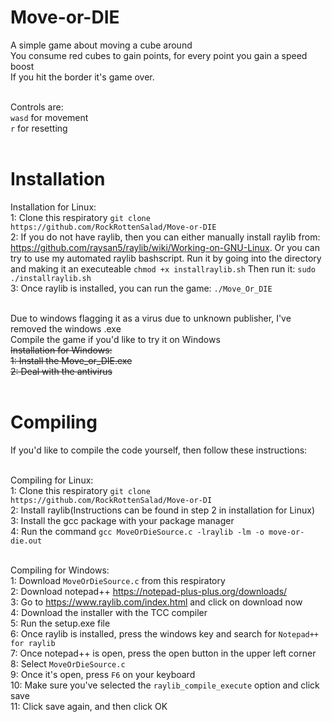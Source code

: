 # Move-or-DIE
A simple game about moving a cube around<br>
You consume red cubes to gain points, for every point you gain a speed boost<br>
If you hit the border it's game over. <br><br>

Controls are: <br>
`wasd` for movement <br>
`r` for resetting <br><br>

# Installation

Installation for Linux:<br>
1: Clone this respiratory `git clone https://github.com/RockRottenSalad/Move-or-DIE`<br>
2: If you do not have raylib, then you can either manually install raylib from: https://github.com/raysan5/raylib/wiki/Working-on-GNU-Linux. Or you can try to use my automated raylib bashscript. Run it by going into the directory and making it an executeable `chmod +x installraylib.sh` Then run it: `sudo ./installraylib.sh` <br>
3: Once raylib is installed, you can run the game: `./Move_Or_DIE`
<br><br>

Due to windows flagging it as a virus due to unknown publisher, I've removed the windows .exe<br>
Compile the game if you'd like to try it on Windows<br>
~~Installation for Windows:<br>
1: Install the Move_or_DIE.exe<br>
2: Deal with the antivirus<br><br>~~

# Compiling
If you'd like to compile the code yourself, then follow these instructions:<br><br>

Compiling for Linux:<br>
1: Clone this respiratory `git clone https://github.com/RockRottenSalad/Move-or-DI`<br>
2: Install raylib(Instructions can be found in step 2 in installation for Linux)<br>
3: Install the gcc package with your package manager<br>
4: Run the command `gcc MoveOrDieSource.c -lraylib -lm -o move-or-die.out`<br><br>

Compiling for Windows:<br>
1: Download `MoveOrDieSource.c` from this respiratory<br>
2: Download notepad++ https://notepad-plus-plus.org/downloads/ <br>
3: Go to https://www.raylib.com/index.html and click on download now<br>
4: Download the installer with the TCC compiler<br>
5: Run the setup.exe file<br>
6: Once raylib is installed, press the windows key and search for `Notepad++ for raylib`<br>
7: Once notepad++ is open, press the open button in the upper left corner<br>
8: Select `MoveOrDieSource.c`<br>
9: Once it's open, press `F6` on your keyboard<br>
10: Make sure you've selected the `raylib_compile_execute` option and click save<br>
11: Click save again, and then click OK<br>







